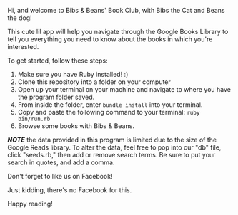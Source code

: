 Hi, and welcome to Bibs & Beans' Book Club, with Bibs the Cat and Beans the dog!

This cute lil app will help you navigate through the Google Books Library to tell you everything you need to know about the books in which you're interested.

To get started, follow these steps:

1. Make sure you have Ruby installed! :)
2. Clone this repository into a folder on your computer
3. Open up your terminal on your machine and navigate to where you have the program folder saved.
4. From inside the folder, enter `bundle install` into your terminal.
4. Copy and paste the following command to your terminal: `ruby bin/run.rb`
5. Browse some books with Bibs & Beans.

***NOTE*** the data provided in this program is limited due to the size of the Google Reads library. To alter the data, feel free to pop into our "db" file, click "seeds.rb," then add or remove search terms. Be sure to put your search in quotes, and add a comma.

Don't forget to like us on Facebook!

Just kidding, there's no Facebook for this.

Happy reading!
